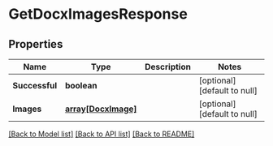 # GetDocxImagesResponse

## Properties
Name | Type | Description | Notes
------------ | ------------- | ------------- | -------------
**Successful** | **boolean** |  | [optional] [default to null]
**Images** | [**array[DocxImage]**](DocxImage.md) |  | [optional] [default to null]

[[Back to Model list]](../README.md#documentation-for-models) [[Back to API list]](../README.md#documentation-for-api-endpoints) [[Back to README]](../README.md)


